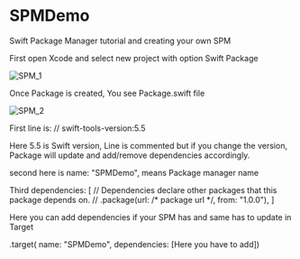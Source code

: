 # SPMDemo
Swift Package Manager tutorial and creating your own SPM

First open Xcode and select new project with option Swift Package

 ![SPM_1](https://user-images.githubusercontent.com/43773429/199739722-51f66064-5f7f-4304-bb0c-d51de4398ed2.png)

Once Package is created, You see Package.swift file


![SPM_2](https://user-images.githubusercontent.com/43773429/199742842-10de68d4-1aa9-41bd-8b58-1dca6929d6a5.png)


First line is:
 // swift-tools-version:5.5

Here 5.5 is Swift version, Line is commented but if you change the version, Package will update and add/remove dependencies accordingly.

second here is  name: "SPMDemo", means Package manager name


 Third   dependencies: [
        // Dependencies declare other packages that this package depends on.
        // .package(url: /* package url */, from: "1.0.0"),
    ]

Here you can add dependencies if your SPM has and same has to update in Target

.target(
            name: "SPMDemo",
            dependencies: [Here you have to add])
